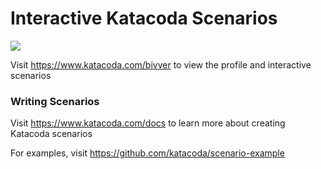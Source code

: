 # Interactive Katacoda Scenarios

[![](http://shields.katacoda.com/katacoda/bivver/count.svg)](https://www.katacoda.com/bivver "Get your profile on Katacoda.com")

Visit https://www.katacoda.com/bivver to view the profile and interactive scenarios

### Writing Scenarios
Visit https://www.katacoda.com/docs to learn more about creating Katacoda scenarios

For examples, visit https://github.com/katacoda/scenario-example
